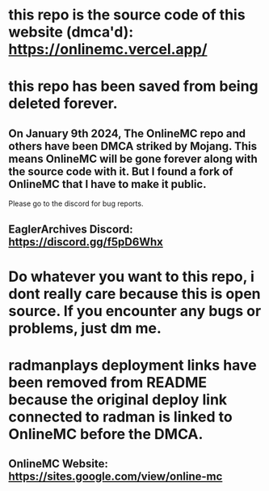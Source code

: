 # this repo is the source code of this website (dmca'd): https://onlinemc.vercel.app/
# this repo has been saved from being deleted forever.

## On January 9th 2024, The OnlineMC repo and others have been DMCA striked by Mojang. This means OnlineMC will be gone forever along with the source code with it. But I found a fork of OnlineMC that I have to make it public.

Please go to the discord for bug reports.
## EaglerArchives Discord: https://discord.gg/f5pD6Whx

# Do whatever you want to this repo, i dont really care because this is open source. If you encounter any bugs or problems, just dm me.

# radmanplays deployment links have been removed from README because the original deploy link connected to radman is linked to OnlineMC before the DMCA.

## OnlineMC Website: https://sites.google.com/view/online-mc
